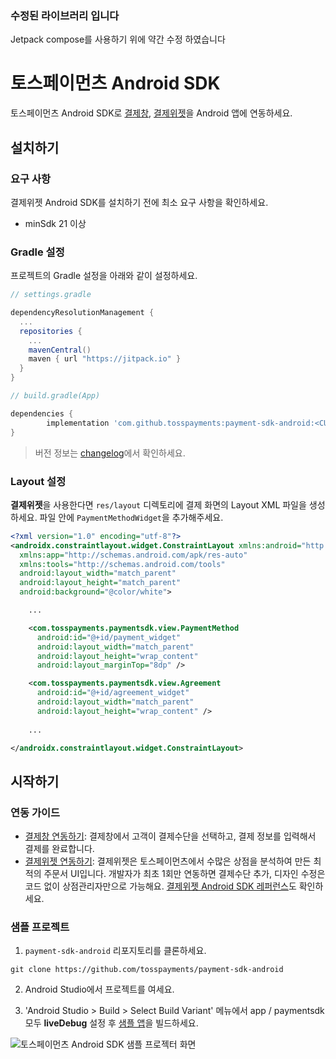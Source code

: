 ### 수정된 라이브러리 입니다
Jetpack compose를 사용하기 위에 약간 수정 하였습니다


# 토스페이먼츠 Android SDK

토스페이먼츠 Android SDK로 [결제창](https://docs.tosspayments.com/guides/payment/integration), [결제위젯](https://docs.tosspayments.com/guides/payment-widget/overview)을 Android 앱에 연동하세요.

## 설치하기

### 요구 사항

결제위젯 Android SDK를 설치하기 전에 최소 요구 사항을 확인하세요.

* minSdk 21 이상

### Gradle 설정

프로젝트의 Gradle 설정을 아래와 같이 설정하세요.

```gradle
// settings.gradle

dependencyResolutionManagement {
  ...
  repositories {
    ...
    mavenCentral()
    maven { url "https://jitpack.io" }
  }
}
```

```gradle
// build.gradle(App)

dependencies {
        implementation 'com.github.tosspayments:payment-sdk-android:<CURRENT_VERSION>'
}
```

> 버전 정보는 [changelog](CHANGELOG.md)에서 확인하세요.

### Layout 설정

**결제위젯**을 사용한다면 `res/layout` 디렉토리에 결제 화면의 Layout XML 파일을 생성하세요. 파일 안에 `PaymentMethodWidget`을 추가해주세요.

```xml
<?xml version="1.0" encoding="utf-8"?>
<androidx.constraintlayout.widget.ConstraintLayout xmlns:android="http://schemas.android.com/apk/res/android"
  xmlns:app="http://schemas.android.com/apk/res-auto"
  xmlns:tools="http://schemas.android.com/tools"
  android:layout_width="match_parent"
  android:layout_height="match_parent"
  android:background="@color/white">

    ...

    <com.tosspayments.paymentsdk.view.PaymentMethod
      android:id="@+id/payment_widget"
      android:layout_width="match_parent"
      android:layout_height="wrap_content"
      android:layout_marginTop="8dp" />

    <com.tosspayments.paymentsdk.view.Agreement
      android:id="@+id/agreement_widget"
      android:layout_width="match_parent"
      android:layout_height="wrap_content" />
      
    ...

</androidx.constraintlayout.widget.ConstraintLayout>
```

## 시작하기

### 연동 가이드

* [결제창 연동하기](https://docs.tosspayments.com/guides/payment/integration): 결제창에서 고객이 결제수단을 선택하고, 결제 정보를 입력해서 결제를 완료합니다. 
* [결제위젯 연동하기](https://docs.tosspayments.com/guides/payment-widget/integration): 결제위젯은 토스페이먼츠에서 수많은 상점을 분석하여 만든 최적의 주문서 UI입니다. 개발자가 최초 1회만 연동하면 결제수단 추가, 디자인 수정은 코드 없이 상점관리자만으로 가능해요. [결제위젯 Android SDK 레퍼런스](https://docs.tosspayments.com/reference/widget-android)도 확인하세요.

### 샘플 프로젝트

1. `payment-sdk-android` 리포지토리를 클론하세요.
```
git clone https://github.com/tosspayments/payment-sdk-android
```

2. Android Studio에서 프로젝트를 여세요.

3. 'Android Studio > Build > Select Build Variant' 메뉴에서 app / paymentsdk 모두 **liveDebug** 설정 후 [샘플 앱](https://github.com/tosspayments/payment-sdk-android/tree/main/app)을 빌드하세요. 

![토스페이먼츠 Android SDK 샘플 프로젝터 화면](https://static.tosspayments.com/docs/github/android-sample.png)
